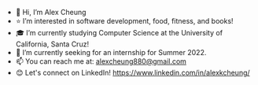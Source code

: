 - 👋 Hi, I’m Alex Cheung
- ⭐ I’m interested in software development, food, fitness, and books!
- 🎓 I’m currently studying Computer Science at the University of California, Santa Cruz!
- 👀 I’m currently seeking for an internship for Summer 2022. 
- 📫 You can reach me at: alexcheung880@gmail.com 
- 😊 Let's connect on LinkedIn! https://www.linkedin.com/in/alexkcheung/

<!---
AlexKCheung/AlexKCheung is a ✨ special ✨ repository because its `README.md` (this file) appears on your GitHub profile.
You can click the Preview link to take a look at your changes.
--->
